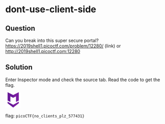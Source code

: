 # dont-use-client-side

## Question
Can you break into this super secure portal? https://2019shell1.picoctf.com/problem/12280/ (link) or http://2019shell1.picoctf.com:12280

## Solution
Enter Inspector mode and check the source tab. Read the code to get the flag.

![alt text](https://github.com/adam-p/markdown-here/raw/master/src/common/images/icon48.png "flag.png")

flag: `picoCTF{no_clients_plz_577431}`